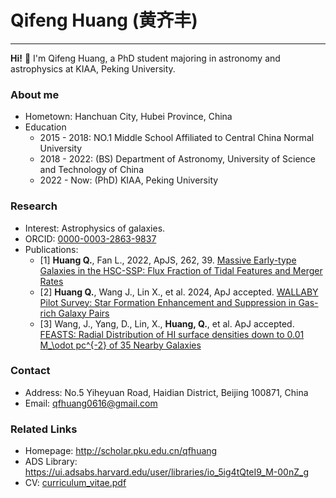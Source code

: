 # Qifeng Huang (黄齐丰)
-----------------------
**Hi!** 👋 I'm Qifeng Huang, a PhD student majoring in astronomy and astrophysics at KIAA, Peking University.

### About me

- Hometown: Hanchuan City, Hubei Province, China
- Education
  - 2015 - 2018: NO.1 Middle School Affiliated to Central China Normal University
  - 2018 - 2022: (BS) Department of Astronomy, University of Science and Technology of China
  - 2022 - Now: (PhD) KIAA, Peking University
  
### Research

- Interest: Astrophysics of galaxies.  
- ORCID: [0000-0003-2863-9837](https://orcid.org/0000-0003-2863-9837)  
- Publications:  
  - [1] **Huang Q.**, Fan L., 2022, ApJS, 262, 39. [Massive Early-type Galaxies in the HSC-SSP: Flux Fraction of Tidal Features and Merger Rates](https://ui.adsabs.harvard.edu/abs/2022ApJS..262...39H/abstract)
  - [2] **Huang Q.**, Wang J., Lin X., et al. 2024, ApJ accepted. [WALLABY Pilot Survey: Star Formation Enhancement and Suppression in Gas-rich Galaxy Pairs](https://arxiv.org/abs/2410.22406)
  - [3] Wang, J., Yang, D., Lin, X., **Huang, Q.**, et al. ApJ accepted. [FEASTS: Radial Distribution of HI surface densities down to 0.01 M_\odot pc^{-2} of 35 Nearby Galaxies](https://arxiv.org/abs/2501.01289)
  
### Contact

- Address: No.5 Yiheyuan Road, Haidian District, Beijing 100871, China
- Email: qfhuang0616@gmail.com
  
### Related Links

- Homepage: http://scholar.pku.edu.cn/qfhuang
- ADS Library: https://ui.adsabs.harvard.edu/user/libraries/io_5ig4tQteI9_M-00nZ_g
- CV: [curriculum_vitae.pdf](https://github.com/BetaGem/BetaGem/blob/main/Curriculum_Vitae.pdf)
